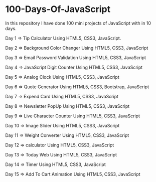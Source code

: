 # 100-Days-Of-JavaScript

In this repository I have done 100 mini projects of JavaScript with in 10 days. 

Day 1 => Tip Calculator Using HTML5, CSS3, JavaScript.

Day 2 => Background Color Changer Using HTML5, CSS3, JavaScript

Day 3 => Email Password Validation Using HTML5, CSS3, JavaScript

Day 4 => JavaScript Digit Counter Using HTML5, CSS3, JavaScript

Day 5 => Analog Clock Using HTML5, CSS3, JavaScript

Day 6 => Quote Generator Using HTML5, CSS3, Bootstrap, JavaScript

Day 7 => Expend Card Using HTML5, CSS3, JavaScript

Day 8 => Newsletter PopUp Using HTML5, CSS3, JavaScript

Day 9 => Live Character Counter Using HTML5, CSS3, JavaScript

Day 10 => Image Slider Using HTML5, CSS3, JavaScript

Day 11 => Weight Converter Using HTML5, CSS3, JavaScript

Day 12 => calculator Using HTML5, CSS3, JavaScript

Day 13 => Today Web Using HTML5, CSS3, JavaScript

Day 14 => Timer Using HTML5, CSS3, JavaScript

Day 15 => Add To Cart Animation Using HTML5, CSS3, JavaScript
